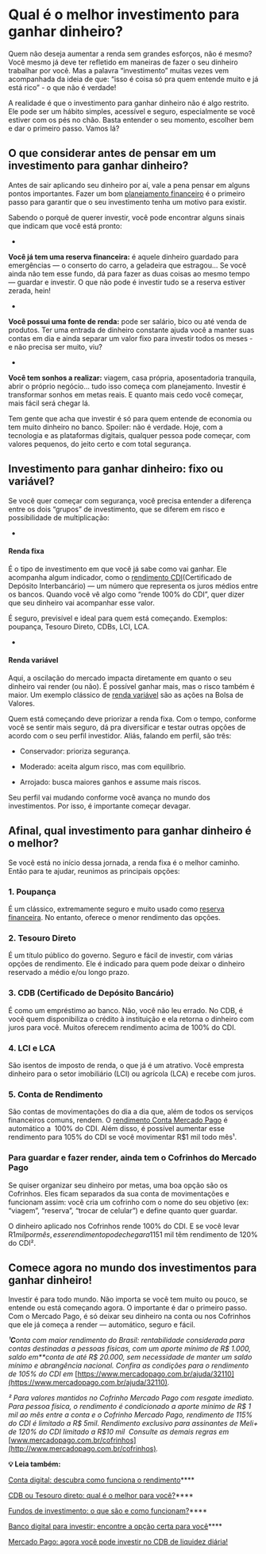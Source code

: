 # Qual é o melhor investimento para ganhar dinheiro?

Quem não deseja aumentar a renda sem grandes esforços, não é mesmo? Você mesmo já deve ter refletido em maneiras de fazer o seu dinheiro trabalhar por você. Mas a palavra “investimento” muitas vezes vem acompanhada da ideia de que: “isso é coisa só pra quem entende muito e já está rico” - o que não é verdade!

A realidade é que o investimento para ganhar dinheiro não é algo restrito. Ele pode ser um hábito simples, acessível e seguro, especialmente se você estiver com os pés no chão. Basta entender o seu momento, escolher bem e dar o primeiro passo. Vamos lá?

## **O que considerar antes de pensar em um investimento para ganhar dinheiro?**

Antes de sair aplicando seu dinheiro por aí, vale a pena pensar em alguns pontos importantes. Fazer um bom [planejamento financeiro](https://meubolso.mercadopago.com.br/tudo-sobre-planejamento-financeiro) é o primeiro passo para garantir que o seu investimento tenha um motivo para existir.

Sabendo o porquê de querer investir, você pode encontrar alguns sinais que indicam que você está pronto:

- 
**Você já tem uma reserva financeira:** é aquele dinheiro guardado para emergências — o conserto do carro, a geladeira que estragou... Se você ainda não tem esse fundo, dá para fazer as duas coisas ao mesmo tempo — guardar e investir. O que não pode é investir tudo se a reserva estiver zerada, hein!

- 
**Você possui uma fonte de renda:** pode ser salário, bico ou até venda de produtos. Ter uma entrada de dinheiro constante ajuda você a manter suas contas em dia e ainda separar um valor fixo para investir todos os meses - e não precisa ser muito, viu?

- 
**Você tem sonhos a realizar:** viagem, casa própria, aposentadoria tranquila, abrir o próprio negócio... tudo isso começa com planejamento. Investir é transformar sonhos em metas reais. E quanto mais cedo você começar, mais fácil será chegar lá.

Tem gente que acha que investir é só para quem entende de economia ou tem muito dinheiro no banco. Spoiler: não é verdade. Hoje, com a tecnologia e as plataformas digitais, qualquer pessoa pode começar, com valores pequenos, do jeito certo e com total segurança.

## **Investimento para ganhar dinheiro: fixo ou variável?**

Se você quer começar com segurança, você precisa entender a diferença entre os dois “grupos” de investimento, que se diferem em risco e possibilidade de multiplicação:

- 
#### **Renda fixa**

É o tipo de investimento em que você já sabe como vai ganhar. Ele acompanha algum indicador, como o [rendimento CDI](https://meubolso.mercadopago.com.br/tudo-sobre-rendimento-cdi)(Certificado de Depósito Interbancário) — um número que representa os juros médios entre os bancos. Quando você vê algo como “rende 100% do CDI”, quer dizer que seu dinheiro vai acompanhar esse valor.

É seguro, previsível e ideal para quem está começando. Exemplos: poupança, Tesouro Direto, CDBs, LCI, LCA.

- 
#### **Renda variável**

Aqui, a oscilação do mercado impacta diretamente em quanto o seu dinheiro vai render (ou não). É possível ganhar mais, mas o risco também é maior. Um exemplo clássico de [renda variável](https://meubolso.mercadopago.com.br/fazer-dinheiro-render-sem-investir-em-renda-variavel) são as ações na Bolsa de Valores.

Quem está começando deve priorizar a renda fixa. Com o tempo, conforme você se sentir mais seguro, dá pra diversificar e testar outras opções de acordo com o seu perfil investidor. Aliás, falando em perfil, são três:

- Conservador: prioriza segurança.

- Moderado: aceita algum risco, mas com equilíbrio.

- Arrojado: busca maiores ganhos e assume mais riscos.

Seu perfil vai mudando conforme você avança no mundo dos investimentos. Por isso, é importante começar devagar.

## **Afinal, qual investimento para ganhar dinheiro é o melhor?**

Se você está no início dessa jornada, a renda fixa é o melhor caminho. Então para te ajudar, reunimos as principais opções:

### 1. Poupança

É um clássico, extremamente seguro e muito usado como [reserva financeira](https://meubolso.mercadopago.com.br/reserva-financeira-ou-investir). No entanto, oferece o menor rendimento das opções.

### 2. Tesouro Direto

É um título público do governo. Seguro e fácil de investir, com várias opções de rendimento. Ele é indicado para quem pode deixar o dinheiro reservado a médio e/ou longo prazo.

### 3. CDB (Certificado de Depósito Bancário)

É como um empréstimo ao banco. Não, você não leu errado. No CDB, é você quem disponibiliza o crédito à instituição e ela retorna o dinheiro com juros para você. Muitos oferecem rendimento acima de 100% do CDI.

### 4. LCI e LCA

São isentos de imposto de renda, o que já é um atrativo. Você empresta dinheiro para o setor imobiliário (LCI) ou agrícola (LCA) e recebe com juros.

### 5. Conta de Rendimento

São contas de movimentações do dia a dia que, além de todos os serviços financeiros comuns, rendem. O [rendimento Conta Mercado Pago](https://meubolso.mercadopago.com.br/rendimento-conta-mercado-pago) é automático a  100% do CDI. Além disso, é possível aumentar esse rendimento para 105% do CDI se você movimentar R$1 mil todo mês¹.

### **Para guardar e fazer render, ainda tem o Cofrinhos do Mercado Pago**

Se quiser organizar seu dinheiro por metas, uma boa opção são os Cofrinhos. Eles ficam separados da sua conta de movimentações e funcionam assim: você cria um cofrinho com o nome do seu objetivo (ex: “viagem”, “reserva”, “trocar de celular”) e define quanto quer guardar.

O dinheiro aplicado nos Cofrinhos rende 100% do CDI. E se você levar R$1 mil por mês, esse rendimento pode chegar a 115% do CDI. E mais! Assinantes Meli+ que movimentam os mesmos R$1 mil têm rendimento de 120% do CDI².

## Comece agora no mundo dos investimentos para ganhar dinheiro!

Investir é para todo mundo. Não importa se você tem muito ou pouco, se entende ou está começando agora. O importante é dar o primeiro passo. Com o Mercado Pago, é só deixar seu dinheiro na conta ou nos Cofrinhos que ele já começa a render — automático, seguro e fácil.

*¹**C**onta com maior rendimento do Brasil: rentabilidade considerada para contas destinadas a pessoas físicas, com um aporte mínimo de R$ 1.000, saldo* *em**conta de até R$ 20.000, sem necessidade de manter um saldo mínimo e abrangência nacional. Confira as condições para o rendimento de 105% do CDI em* [https://www.mercadopago.com.br/ajuda/32110](https://www.mercadopago.com.br/ajuda/32110)*.*

*² Para valores mantidos no Cofrinho Mercado Pago com resgate imediato. Para pessoa física, o rendimento é condicionado a aporte mínimo de R$ 1 mil ao mês entre a conta e o Cofrinho Mercado Pago, rendimento de 115% do CDI é limitado a R$ 5mil. Rendimento exclusivo para assinantes de Meli+ de 120% do CDI limitado a R$10 mil  Consulte as demais regras em* [www.mercadopago.com.br/cofrinhos](http://www.mercadopago.com.br/cofrinhos)*.*

**💡 Leia também:**

[Conta digital: descubra como funciona o rendimento](https://meubolso.mercadopago.com.br/conta-digital-com-rendimento)****

[CDB ou Tesouro direto: qual é o melhor para você?](https://meubolso.mercadopago.com.br/cdb-ou-tesouro-direto)****

[Fundos de investimento: o que são e como funcionam?](https://meubolso.mercadopago.com.br/fundos-de-investimento)****

[Banco digital para investir: encontre a opção certa para você](https://meubolso.mercadopago.com.br/como-escolher-banco-digital-para-investir)****

[Mercado Pago: agora você pode investir no CDB de liquidez diária!](https://meubolso.mercadopago.com.br/cdb-de-liquidez-diaria-mercado-pago)
